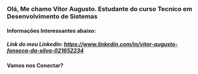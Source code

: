 ### Olá, Me chamo Vitor Augusto. Estudante do curso Tecnico em Desenvolvimento de Sistemas

#### Informações Interessantes abaixo:

##### Link do meu Linkedin: https://www.linkedin.com/in/vitor-augusto-fonseca-da-silva-021652234

#### Vamos nos Conectar?
